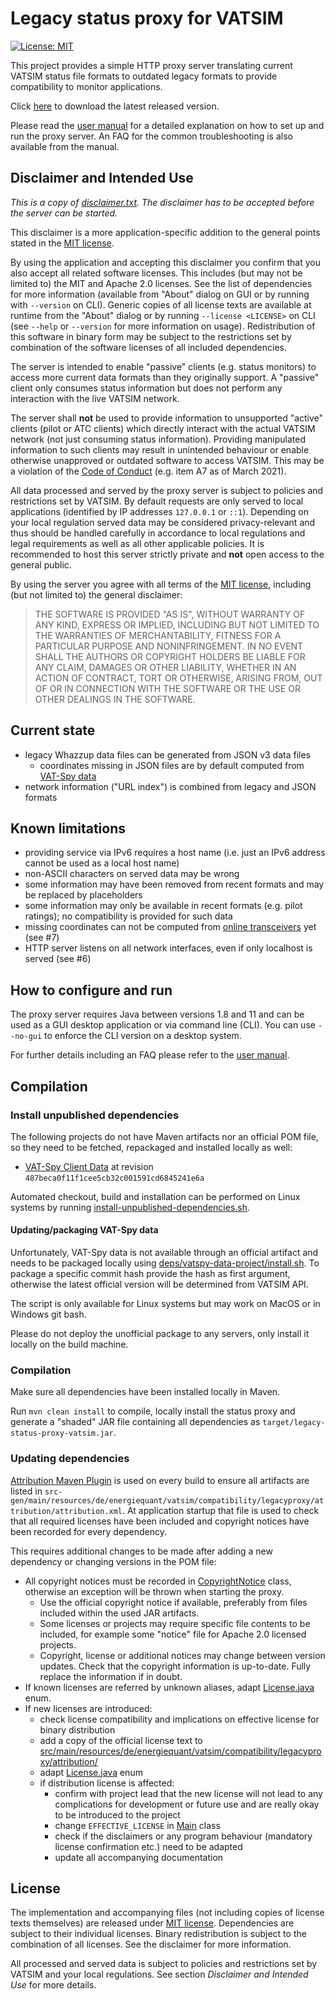 # Legacy status proxy for VATSIM

[![License: MIT](https://img.shields.io/badge/license-MIT-blue.svg)](LICENSE.md)

This project provides a simple HTTP proxy server translating current VATSIM status file formats to outdated legacy formats to provide compatibility to monitor applications.

Click [here](https://github.com/dneuge/legacy-status-proxy-vatsim/releases/latest/download/legacy-status-proxy-vatsim.jar) to download the latest released version.

Please read the [user manual](docs/manual.md) for a detailed explanation on how to set up and run the proxy server. An FAQ for the common troubleshooting is also available from the manual.

## Disclaimer and Intended Use

*This is a copy of [disclaimer.txt](src/main/resources/de/energiequant/vatsim/compatibility/legacyproxy/disclaimer.txt). The disclaimer has to be accepted before the server can be started.*

This disclaimer is a more application-specific addition to the general points stated in the [MIT license](LICENSE.md).

By using the application and accepting this disclaimer you confirm that you also accept all related software licenses. This includes (but may not be limited to) the MIT and Apache 2.0 licenses. See the list of dependencies for more information (available from "About" dialog on GUI or by running with `--version` on CLI). Generic copies of all license texts are available at runtime from the "About" dialog or by running `--license <LICENSE>` on CLI (see `--help` or `--version` for more information on usage). Redistribution of this software in binary form may be subject to the restrictions set by combination of the software licenses of all included dependencies.

The server is intended to enable "passive" clients (e.g. status monitors) to access more current data formats than they originally support. A "passive" client only consumes status information but does not perform any interaction with the live VATSIM network.

The server shall **not** be used to provide information to unsupported "active" clients (pilot or ATC clients) which directly interact with the actual VATSIM network (not just consuming status information). Providing manipulated information to such clients may result in unintended behaviour or enable otherwise unapproved or outdated software to access VATSIM. This may be a violation of the [Code of Conduct](https://www.vatsim.net/documents/code-of-conduct) (e.g. item A7 as of March 2021).

All data processed and served by the proxy server is subject to policies and restrictions set by VATSIM. By default requests are only served to local applications (identified by IP addresses `127.0.0.1` or `::1`). Depending on your local regulation served data may be considered privacy-relevant and thus should be handled carefully in accordance to local regulations and legal requirements as well as all other applicable policies. It is recommended to host this server strictly private and **not** open access to the general public.

By using the server you agree with all terms of the [MIT license](LICENSE.md), including (but not limited to) the general disclaimer:

> THE SOFTWARE IS PROVIDED "AS IS", WITHOUT WARRANTY OF ANY KIND, EXPRESS OR
> IMPLIED, INCLUDING BUT NOT LIMITED TO THE WARRANTIES OF MERCHANTABILITY,
> FITNESS FOR A PARTICULAR PURPOSE AND NONINFRINGEMENT. IN NO EVENT SHALL THE
> AUTHORS OR COPYRIGHT HOLDERS BE LIABLE FOR ANY CLAIM, DAMAGES OR OTHER
> LIABILITY, WHETHER IN AN ACTION OF CONTRACT, TORT OR OTHERWISE, ARISING FROM,
> OUT OF OR IN CONNECTION WITH THE SOFTWARE OR THE USE OR OTHER DEALINGS IN
> THE SOFTWARE.

## Current state

- legacy Whazzup data files can be generated from JSON v3 data files
  - coordinates missing in JSON files are by default computed from [VAT-Spy data](https://github.com/vatsimnetwork/vatspy-data-project)
- network information ("URL index") is combined from legacy and JSON formats

## Known limitations

- providing service via IPv6 requires a host name (i.e. just an IPv6 address cannot be used as a local host name)
- non-ASCII characters on served data may be wrong
- some information may have been removed from recent formats and may be replaced by placeholders
- some information may only be available in recent formats (e.g. pilot ratings); no compatibility is provided for such data
- missing coordinates can not be computed from [online transceivers](https://api.vatsim.dev/#operation/TransceiverData) yet (see #7)
- HTTP server listens on all network interfaces, even if only localhost is served (see #6)

## How to configure and run

The proxy server requires Java between versions 1.8 and 11 and can be used as a GUI desktop application or via command line (CLI). You can use `--no-gui` to enforce the CLI version on a desktop system.

For further details including an FAQ please refer to the [user manual](docs/manual.md).

## Compilation

### Install unpublished dependencies

The following projects do not have Maven artifacts nor an official POM file, so they need to be fetched, repackaged and installed locally as well:

- [VAT-Spy Client Data](https://github.com/vatsimnetwork/vatspy-data-project) at revision `487beca0f11f1cee5cb32c001591cd6845241e6a`

Automated checkout, build and installation can be performed on Linux systems by running [install-unpublished-dependencies.sh](install-unpublished-dependencies.sh).

#### Updating/packaging VAT-Spy data

Unfortunately, VAT-Spy data is not available through an official artifact and needs to be packaged locally using [deps/vatspy-data-project/install.sh](deps/vatspy-data-project/install.sh). To package a specific commit hash provide the hash as first argument, otherwise the latest official version will be determined from VATSIM API.

The script is only available for Linux systems but may work on MacOS or in Windows git bash.

Please do not deploy the unofficial package to any servers, only install it locally on the build machine.

### Compilation

Make sure all dependencies have been installed locally in Maven.

Run `mvn clean install` to compile, locally install the status proxy and generate a "shaded" JAR file containing all dependencies as `target/legacy-status-proxy-vatsim.jar`.

### Updating dependencies

[Attribution Maven Plugin](https://github.com/jinnovations/attribution-maven-plugin) is used on every build to ensure all artifacts are listed in `src-gen/main/resources/de/energiequant/vatsim/compatibility/legacyproxy/attribution/attribution.xml`. At application startup that file is used to check that all required licenses have been included and copyright notices have been recorded for every dependency.

This requires additional changes to be made after adding a new dependency or changing versions in the POM file:

- All copyright notices must be recorded in [CopyrightNotice](src/main/java/de/energiequant/vatsim/compatibility/legacyproxy/attribution/CopyrightNotice.java) class, otherwise an exception will be thrown when starting the proxy.
  - Use the official copyright notice if available, preferably from files included within the used JAR artifacts.
  - Some licenses or projects may require specific file contents to be included, for example some "notice" file for Apache 2.0 licensed projects.
  - Copyright, license or additional notices may change between version updates. Check that the copyright information is up-to-date. Fully replace the information if in doubt.
- If known licenses are referred by unknown aliases, adapt [License.java](src/main/java/de/energiequant/vatsim/compatibility/legacyproxy/attribution/License.java) enum.
- If new licenses are introduced:
  - check license compatibility and implications on effective license for binary distribution
  - add a copy of the official license text to [src/main/resources/de/energiequant/vatsim/compatibility/legacyproxy/attribution/](src/main/resources/de/energiequant/vatsim/compatibility/legacyproxy/attribution/)
  - adapt [License.java](src/main/java/de/energiequant/vatsim/compatibility/legacyproxy/attribution/License.java) enum
  - if distribution license is affected:
    - confirm with project lead that the new license will not lead to any complications for development or future use and are really okay to be introduced to the project
    - change `EFFECTIVE_LICENSE` in [Main](src/main/java/de/energiequant/vatsim/compatibility/legacyproxy/Main.java) class
    - check if the disclaimers or any program behaviour (mandatory license confirmation etc.) need to be adapted
    - update all accompanying documentation

## License

The implementation and accompanying files (not including copies of license texts themselves) are released under [MIT license](LICENSE.md). Dependencies are subject to their individual licenses. Binary redistribution is subject to the combination of all licenses. See the disclaimer for more information.

All processed and served data is subject to policies and restrictions set by VATSIM and your local regulations. See section *Disclaimer and Intended Use* for more details.
